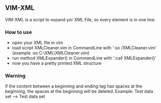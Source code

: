 ## VIM-XML

VIM-XML is a script to expand yor XML File, so every element is in one line.

### How to use
* open your XML file in vim
* load script XMLCleaner.vim in CommandLine with ':so <Pfad>/XMLCleaner.vim' (example :so C:\XML\XMLCleaner.vim)
* run method XMLExpander() in CommandLine with ':call XMLExpander()'
* now you have a pretty printed XML structure

### Warning
If the content between a beginning and ending tag has spaces at the beginning, the spaces at the beginning will be deleted.
Example: <test>    Test data set</test> --> <test>Test data set</test>
